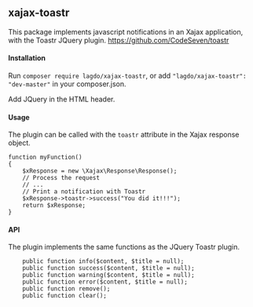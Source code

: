## xajax-toastr

This package implements javascript notifications in an Xajax application, with the Toastr JQuery plugin. https://github.com/CodeSeven/toastr

#### Installation

Run `composer require lagdo/xajax-toastr`, or add `"lagdo/xajax-toastr": "dev-master"` in your composer.json.

Add JQuery in the HTML header.

#### Usage

The plugin can be called with the `toastr` attribute in the Xajax response object.
```
function myFunction()
{
    $xResponse = new \Xajax\Response\Response();
    // Process the request
    // ...
    // Print a notification with Toastr
    $xResponse->toastr->success("You did it!!!");
    return $xResponse;
}
```

#### API

The plugin implements the same functions as the JQuery Toastr plugin.
```
    public function info($content, $title = null);
    public function success($content, $title = null);
    public function warning($content, $title = null);
    public function error($content, $title = null);
    public function remove();
    public function clear();
```
